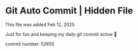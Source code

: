 # Git Auto Commit | Hidden File

This file was added Feb 12, 2025

Just for fun and keeping my daily git commit active 🤪

commit number: 52655
